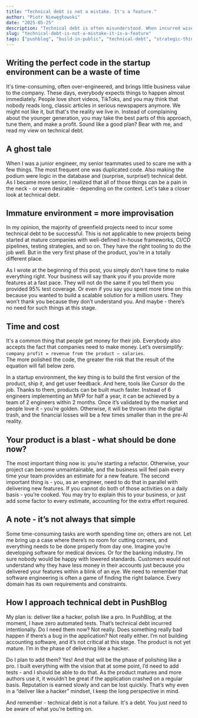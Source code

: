 ```yaml
---
title: "Technical debt is not a mistake. It's a feature."
author: "Piotr Niewęgłowski"
date: "2025-05-25"
description: "Technical debt is often misunderstood. When incurred wisely, it can accelerate a project's success."
slug: "technical-debt-is-not-a-mistake-it-is-a-feature"
tags: ["pushblog", "build-in-public", "technical-debt", "strategic-thinking", "shipping-fast"]
---
```


## Writing the perfect code in the startup environment can be a waste of time

It's time-consuming, often over-engineered, and brings little business value to the company. These days, everybody expects things to happen almost immediately. People love short videos, TikToks, and you may think that nobody reads long, classic articles in serious newspapers anymore. We might not like it, but that's the reality we live in. Instead of complaining about the younger generation, you may take the best parts of this approach, tune them, and make a profit. Sound like a good plan? Bear with me, and read my view on technical debt.

## A ghost tale

When I was a junior engineer, my senior teammates used to scare me with a few things. The most frequent one was duplicated code. Also making the podium were logic in the database and (surprise, surprise!) technical debt. As I became more senior, I realized that all of those things can be a pain in the neck - or even desirable - depending on the context. Let's take a closer look at technical debt.

## Immature environment = more improvisation

In my opinion, the majority of greenfield projects need to incur some technical debt to be successful. This is not applicable to new projects being started at mature companies with well-defined in-house frameworks, CI/CD pipelines, testing strategies, and so on. They have the right tooling to do the job well. But in the very first phase of the product, you’re in a totally different place. 

As I wrote at the beginning of this post, you simply don't have time to make everything right. Your business will say thank you if you provide more features at a fast pace. They will not do the same if you tell them you provided 95% test coverage. Or even if you say you spent more time on this because you wanted to build a scalable solution for a million users. They won’t thank you because they don’t understand you. And maybe - there’s no need for such things at this stage.

## Time and cost

It's a common thing that people get money for their job. Everybody also accepts the fact that companies need to make money. Let’s oversimplify: `company profit = revenue from the product – salaries`.  
The more polished the code, the greater the risk that the result of the equation will fall below zero.

In a startup environment, the key thing is to build the first version of the product, ship it, and get user feedback. And here, tools like Cursor do the job. Thanks to them, products can be built much faster. Instead of 6 engineers implementing an MVP for half a year, it can be achieved by a team of 2 engineers within 2 months. Once it’s validated by the market and people love it - you’re golden. Otherwise, it will be thrown into the digital trash, and the financial losses will be a few times smaller than in the pre-AI reality.

## Your product is a blast - what should be done now?

The most important thing now is: you’re starting a refactor. Otherwise, your project can become unmaintainable, and the business will feel pain every time your team provides an estimate for a new feature. The second important thing is - you, as an engineer, need to do that in parallel with delivering new features. If you cannot do both of those activities on a daily basis - you’re cooked. You may try to explain this to your business, or just add some factor to every estimate, accounting for the extra effort required.

## A note - it’s not always that simple

Some time-consuming tasks are worth spending time on; others are not. Let me bring up a case where there’s no room for cutting corners, and everything needs to be done properly from day one. Imagine you’re developing software for medical devices. Or for the banking industry. I’m sure nobody would be happy with lowered standards. Customers would not understand why they have less money in their accounts just because you delivered your features within a blink of an eye. We need to remember that software engineering is often a game of finding the right balance. Every domain has its own requirements and constraints.

## How I approach technical debt in PushBlog

My plan is: deliver like a hacker, polish like a pro. In PushBlog, at the moment, I have zero automated tests. That’s technical debt incurred intentionally. Do I need them now? Not really. Does something really bad happen if there’s a bug in the application? Not really either. I’m not building accounting software, and it’s not critical at this stage. The product is not yet mature. I’m in the phase of delivering like a hacker.

Do I plan to add them? Yes! And that will be the phase of polishing like a pro. I built everything with the vision that at some point, I’d need to add tests - and I should be able to do that. As the product matures and more authors use it, it wouldn’t be great if the application crashed on a regular basis. Reputation is earned slowly and can be lost quickly. That’s why even in a “deliver like a hacker” mindset, I keep the long perspective in mind.

And remember - technical debt is not a failure. It's a debt. You just need to be aware of what you're betting on.
